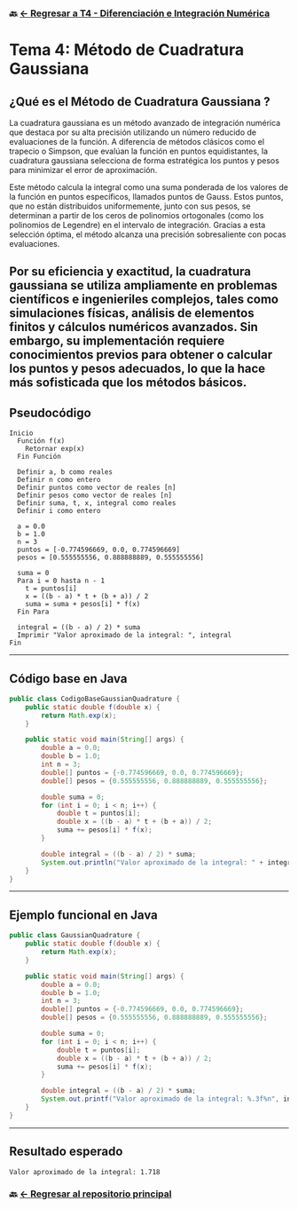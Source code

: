 ### 🔙 [← Regresar a T4 - Diferenciación e Integración Numérica](https://github.com/ANTONY2812/M-todosNum-ricosLalo/tree/main/T4%20-%20Diferenciaci%C3%B3n%20e%20Integraci%C3%B3n%20Num%C3%A9rica)

#  Tema 4: Método de Cuadratura Gaussiana

##  ¿Qué es el Método de Cuadratura Gaussiana ?

La cuadratura gaussiana es un método avanzado de integración numérica que destaca por su alta precisión utilizando un número reducido de evaluaciones de la función. A diferencia de métodos clásicos como el trapecio o Simpson, que evalúan la función en puntos equidistantes, la cuadratura gaussiana selecciona de forma estratégica los puntos y pesos para minimizar el error de aproximación.

Este método calcula la integral como una suma ponderada de los valores de la función en puntos específicos, llamados puntos de Gauss. Estos puntos, que no están distribuidos uniformemente, junto con sus pesos, se determinan a partir de los ceros de polinomios ortogonales (como los polinomios de Legendre) en el intervalo de integración. Gracias a esta selección óptima, el método alcanza una precisión sobresaliente con pocas evaluaciones.

Por su eficiencia y exactitud, la cuadratura gaussiana se utiliza ampliamente en problemas científicos e ingenieriles complejos, tales como simulaciones físicas, análisis de elementos finitos y cálculos numéricos avanzados. Sin embargo, su implementación requiere conocimientos previos para obtener o calcular los puntos y pesos adecuados, lo que la hace más sofisticada que los métodos básicos.
---

##  Pseudocódigo

```plaintext
Inicio
  Función f(x)
    Retornar exp(x)
  Fin Función

  Definir a, b como reales
  Definir n como entero
  Definir puntos como vector de reales [n]
  Definir pesos como vector de reales [n]
  Definir suma, t, x, integral como reales
  Definir i como entero

  a = 0.0
  b = 1.0
  n = 3
  puntos = [-0.774596669, 0.0, 0.774596669]
  pesos = [0.555555556, 0.888888889, 0.555555556]

  suma = 0
  Para i = 0 hasta n - 1
    t = puntos[i]
    x = ((b - a) * t + (b + a)) / 2
    suma = suma + pesos[i] * f(x)
  Fin Para

  integral = ((b - a) / 2) * suma
  Imprimir "Valor aproximado de la integral: ", integral
Fin
```
---

##  Código base en Java

```java
public class CodigoBaseGaussianQuadrature {
    public static double f(double x) {
        return Math.exp(x);
    }

    public static void main(String[] args) {
        double a = 0.0;
        double b = 1.0;
        int n = 3;
        double[] puntos = {-0.774596669, 0.0, 0.774596669};
        double[] pesos = {0.555555556, 0.888888889, 0.555555556};

        double suma = 0;
        for (int i = 0; i < n; i++) {
            double t = puntos[i];
            double x = ((b - a) * t + (b + a)) / 2;
            suma += pesos[i] * f(x);
        }

        double integral = ((b - a) / 2) * suma;
        System.out.println("Valor aproximado de la integral: " + integral);
    }
}
```

---

## Ejemplo funcional en Java

```java
public class GaussianQuadrature {
    public static double f(double x) {
        return Math.exp(x);
    }

    public static void main(String[] args) {
        double a = 0.0;
        double b = 1.0;
        int n = 3;
        double[] puntos = {-0.774596669, 0.0, 0.774596669};
        double[] pesos = {0.555555556, 0.888888889, 0.555555556};

        double suma = 0;
        for (int i = 0; i < n; i++) {
            double t = puntos[i];
            double x = ((b - a) * t + (b + a)) / 2;
            suma += pesos[i] * f(x);
        }

        double integral = ((b - a) / 2) * suma;
        System.out.printf("Valor aproximado de la integral: %.3f%n", integral);
    }
}
```

---

##  Resultado esperado

```
Valor aproximado de la integral: 1.718
```

### 🔙 [← Regresar al repositorio principal](https://github.com/ANTONY2812/M-todosNum-ricosLalo)

